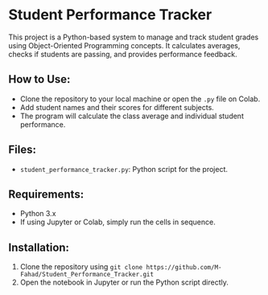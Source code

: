 # Student Performance Tracker

This project is a Python-based system to manage and track student grades using Object-Oriented Programming concepts. It calculates averages, checks if students are passing, and provides performance feedback.

## How to Use:

- Clone the repository to your local machine or open the `.py` file on Colab.
- Add student names and their scores for different subjects.
- The program will calculate the class average and individual student performance.

## Files:
- `student_performance_tracker.py`: Python script for the project.

## Requirements:
- Python 3.x
- If using Jupyter or Colab, simply run the cells in sequence.

## Installation:
1. Clone the repository using `git clone https://github.com/M-Fahad/Student_Performance_Tracker.git`
2. Open the notebook in Jupyter or run the Python script directly.

